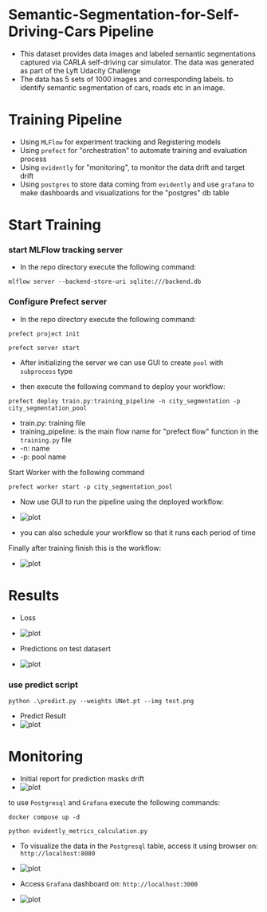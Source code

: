 # Semantic-Segmentation-for-Self-Driving-Cars Pipeline

- This dataset provides data images and labeled semantic segmentations captured via CARLA self-driving car simulator. The data was generated as part of the Lyft Udacity Challenge
- The data has 5 sets of 1000 images and corresponding labels. to identify semantic segmentation of cars, roads etc in an image.


# Training Pipeline

- Using `MLFlow` for experiment tracking and Registering models
- Using `prefect` for "orchestration" to automate training and evaluation process
- Using `evidently` for "monitoring", to monitor the data drift and target drift
- Using `postgres` to store data coming from `evidently` and use `grafana` to make dashboards and visualizations for the
"postgres" db table

# Start Training
### start MLFlow tracking server

- In the repo directory execute the following command:

``mlflow server --backend-store-uri sqlite:///backend.db``

### Configure Prefect server

- In the repo directory execute the following command:

```commandline
prefect project init

prefect server start
```

- After initializing the server we can use GUI to create `pool` with `subprocess` type

- then execute the following command to deploy your workflow:

``prefect deploy train.py:training_pipeline -n city_segmentation -p city_segmentation_pool``

- train.py: training file
- training_pipeline: is the main flow name for "prefect flow" function in the `training.py` file
- -n: name
- -p: pool name


Start Worker with the following command

``prefect worker start -p city_segmentation_pool``

- Now use GUI to run the pipeline using the deployed workflow:
- ![plot](./Utils/output/artifacts/quick_run.png)

- you can also schedule your workflow so that it runs each period of time

Finally after training finish this is the workflow:
- ![plot](./Utils/output/artifacts/prefect_workflow.png)

# Results

- Loss
- ![plot](./Utils/output/artifacts/loss.jpg)


- Predictions on test datasert
- ![plot](./Utils/output/artifacts/test_results.jpg)

### use predict script

``python .\predict.py --weights UNet.pt --img test.png``

- Predict Result
- ![plot](./Utils/output/artifacts/predict_result.jpg)


# Monitoring

- Initial report for prediction masks drift
- ![plot](./Utils/output/artifacts/train_vs_test_predictions.png)

to use `Postgresql` and `Grafana` execute the following commands:

```commandline
docker compose up -d

python evidently_metrics_calculation.py
```

- To visualize the data in the `Postgresql` table, access it using browser on: `http://localhost:8080`
- ![plot](./Utils/output/artifacts/postgresql_table.png)


- Access `Grafana` dashboard on: `http://localhost:3000`
- ![plot](./Utils/output/artifacts/grafana.png)

